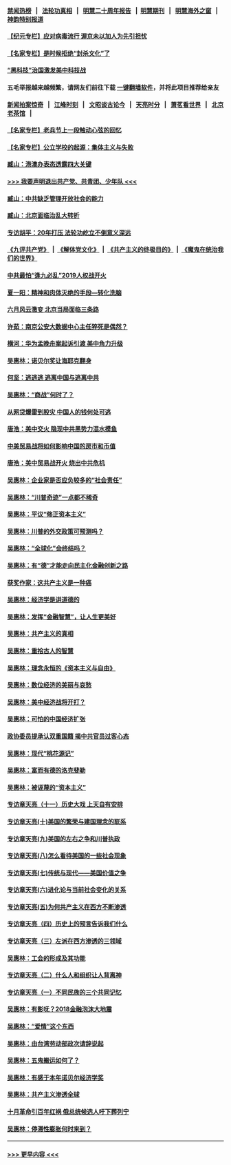 #### [禁闻热榜](热点新闻.md?=0)  &nbsp;&nbsp;|&nbsp;&nbsp; [法轮功真相](https://github.com/gfw-breaker/truth/blob/master/README.md?=0) &nbsp;&nbsp;|&nbsp;&nbsp; [明慧二十周年报告](https://github.com/gfw-breaker/mh-reports/blob/master/README.md?=0) &nbsp;&nbsp;|&nbsp;&nbsp;[明慧期刊](https://github.com/gfw-breaker/mh-qikan) &nbsp;&nbsp;|&nbsp;&nbsp; [明慧海外之窗](https://github.com/gfw-breaker/mh-news/blob/master/README.md?=0) &nbsp;&nbsp;|&nbsp;&nbsp; [神韵特别报道](https://github.com/gfw-breaker/mh-news/blob/master/shenyun.md?=0)
#### [【纪元专栏】应对病毒流行 渥京未以加人为先引担忧](../pages/nsc423/n11875714.md?t=03101202) 
#### [【名家专栏】是时候拒绝“封杀文化”了](../pages/nsc423/n11814093.md?t=03101202) 
#### [“黑科技”治国激发美中科技战](../pages/nsc423/n11638056.md?t=03101202) 
#### 五毛举报越来越频繁，请网友们前往下载 [一键翻墙软件](https://github.com/gfw-breaker/ssr-accounts)，并将此项目推荐给亲友
#### [新闻拍案惊奇](https://github.com/gfw-breaker/banned-news/blob/master/pages/link4.md) &nbsp;&nbsp;|&nbsp;&nbsp; [江峰时刻](https://github.com/gfw-breaker/banned-news/blob/master/pages/link4.md) &nbsp;&nbsp;|&nbsp;&nbsp; [文昭谈古论今](https://github.com/gfw-breaker/banned-news/blob/master/pages/link4.md) &nbsp;&nbsp;|&nbsp;&nbsp; [天亮时分](https://github.com/gfw-breaker/banned-news/blob/master/pages/link4.md) &nbsp;&nbsp;|&nbsp;&nbsp; [萧茗看世界](https://github.com/gfw-breaker/banned-news/blob/master/pages/link4.md) &nbsp;&nbsp;|&nbsp;&nbsp; [北京老茶馆](https://github.com/gfw-breaker/banned-news/blob/master/pages/link4.md) &nbsp;&nbsp;|&nbsp;&nbsp; 
#### [【名家专栏】老兵节上一段触动心弦的回忆](../pages/nsc423/n11646016.md?t=03101202) 
#### [【名家专栏】公立学校的起源：集体主义与失败](../pages/nsc423/n11601833.md?t=03101202) 
#### [臧山：港澳办表态透露四大关键](../pages/nsc423/n11421628.md?t=03101202) 
#### [>>> 我要声明退出共产党、共青团、少年队 <<<](https://github.com/begood0513/goodnews/blob/master/quit/letter.md) 
#### [臧山：中共缺乏管理开放社会的能力](../pages/nsc423/n11407457.md?t=03101202) 
#### [臧山：北京面临治乱大转折](../pages/nsc423/n11406895.md?t=03101202) 
#### [专访胡平：20年打压 法轮功屹立不倒意义深远](../pages/nsc423/n11398800.md?t=03101202) 
#### [《九评共产党》](https://github.com/begood0513/9ping.md/blob/master/README.md) &nbsp;|&nbsp; [《解体党文化》](../../../../jtdwh.md/blob/master/README.md)  &nbsp;|&nbsp; [《共产主义的终极目的》](../../../../gczydzjmd.md/blob/master/README.md) &nbsp;|&nbsp; [《魔鬼在统治我们的世界》](../../../../mgztzwmdsj.md/blob/master/README.md) 
#### [中共最怕“逢九必乱”2019人权战开火](../pages/nsc423/n11385248.md?t=03101202) 
#### [夏一阳：精神和肉体灭绝的手段—转化洗脑](../pages/nsc423/n11368250.md?t=03101202) 
#### [六月风云激变 北京当局面临三条路](../pages/nsc423/n11313668.md?t=03101202) 
#### [许茹：南京公安大数据中心主任猝死是偶然？](../pages/nsc423/n11064744.md?t=03101202) 
#### [横河：华为孟晚舟案起诉引渡 美中角力升级](../pages/nsc423/n11027230.md?t=03101202) 
#### [吴惠林：诺贝尔奖让海耶克翻身](../pages/nsc423/n10890049.md?t=03101202) 
#### [何坚：逃逃逃 逃离中国与逃离中共](../pages/nsc423/n10592891.md?t=03101202) 
#### [吴惠林：“商战”何时了？](../pages/nsc423/n10573558.md?t=03101202) 
#### [从网贷爆雷到股灾 中国人的钱何处可逃](../pages/nsc423/n10572800.md?t=03101202) 
#### [唐浩：美中交火 隐现中共黑势力混水摸鱼](../pages/nsc423/n10544040.md?t=03101202) 
#### [中美贸易战将如何影响中国的房市和币值](../pages/nsc423/n10543697.md?t=03101202) 
#### [唐浩：美中贸易战开火 烧出中共危机](../pages/nsc423/n10540126.md?t=03101202) 
#### [吴惠林：企业家是否应负较多的“社会责任”](../pages/nsc423/n10535022.md?t=03101202) 
#### [吴惠林：“川普奇迹”一点都不稀奇](../pages/nsc423/n10512808.md?t=03101202) 
#### [吴惠林：平议“修正资本主义”](../pages/nsc423/n10495724.md?t=03101202) 
#### [吴惠林：川普的外交政策可预测吗？](../pages/nsc423/n10462387.md?t=03101202) 
#### [吴惠林：“全球化”会终结吗？](../pages/nsc423/n10452838.md?t=03101202) 
#### [吴惠林：有“德”才能走向民主化金融创新之路](../pages/nsc423/n10432292.md?t=03101202) 
#### [获奖作家：这共产主义是一种癌](../pages/nsc423/n10431541.md?t=03101202) 
#### [吴惠林：经济学是讲道德的](../pages/nsc423/n10398014.md?t=03101202) 
#### [吴惠林：发挥“金融智慧”，让人生更美好](../pages/nsc423/n10375019.md?t=03101202) 
#### [吴惠林：共产主义的真相](../pages/nsc423/n10351394.md?t=03101202) 
#### [吴惠林：重拾古人的智慧](../pages/nsc423/n10337691.md?t=03101202) 
#### [吴惠林：理念永恒的《资本主义与自由》](../pages/nsc423/n10316274.md?t=03101202) 
#### [吴惠林：数位经济的美丽与哀愁](../pages/nsc423/n10292946.md?t=03101202) 
#### [吴惠林：美中经济战将开打？](../pages/nsc423/n10258825.md?t=03101202) 
#### [吴惠林：可怕的中国经济扩张](../pages/nsc423/n10219147.md?t=03101202) 
#### [政协委员提承认双重国籍 揭中共官员过客心态](../pages/nsc423/n10208809.md?t=03101202) 
#### [吴惠林：现代“桃花源记”](../pages/nsc423/n10185234.md?t=03101202) 
#### [吴惠林：富而有德的洛克斐勒](../pages/nsc423/n10142264.md?t=03101202) 
#### [吴惠林：被诬蔑的“资本主义”](../pages/nsc423/n10124816.md?t=03101202) 
#### [专访章天亮（十一）历史大戏 上天自有安排](../pages/nsc423/n10094905.md?t=03101202) 
#### [专访章天亮(十)美国的繁荣与建国理念的联系](../pages/nsc423/n10094899.md?t=03101202) 
#### [专访章天亮(九)美国的左右之争和川普执政](../pages/nsc423/n10094889.md?t=03101202) 
#### [专访章天亮(八)怎么看待美国的一些社会现象](../pages/nsc423/n10094857.md?t=03101202) 
#### [专访章天亮(七)传统与现代——美国价值之争](../pages/nsc423/n10093140.md?t=03101202) 
#### [专访章天亮(六)进化论与当前社会变化的关系](../pages/nsc423/n10092036.md?t=03101202) 
#### [专访章天亮(五)为何共产主义在西方不断渗透](../pages/nsc423/n10083620.md?t=03101202) 
#### [专访章天亮（四）历史上的预言告诉我们什么](../pages/nsc423/n10083606.md?t=03101202) 
#### [专访章天亮（三）左派在西方渗透的三领域](../pages/nsc423/n10081115.md?t=03101202) 
#### [吴惠林：工会的形成及其功能](../pages/nsc423/n10080633.md?t=03101202) 
#### [专访章天亮（二）什么人和组织让人背离神](../pages/nsc423/n10076637.md?t=03101202) 
#### [专访章天亮（一）不同民族的三个共同记忆](../pages/nsc423/n10074188.md?t=03101202) 
#### [吴惠林：有影呒？2018金融泡沫大地震](../pages/nsc423/n10040534.md?t=03101202) 
#### [吴惠林：“爱情”这个东西](../pages/nsc423/n10019423.md?t=03101202) 
#### [吴惠林：由台湾劳动部政次请辞说起](../pages/nsc423/n9979679.md?t=03101202) 
#### [吴惠林：五鬼搬运如何了？](../pages/nsc423/n9925338.md?t=03101202) 
#### [吴惠林：有感于本年诺贝尔经济学奖](../pages/nsc423/n9871883.md?t=03101202) 
#### [吴惠林：共产主义渗透全球](../pages/nsc423/n9812748.md?t=03101202) 
#### [十月革命引百年红祸 俄总统候选人吁下葬列宁](../pages/nsc423/n9810182.md?t=03101202) 
#### [吴惠林：停滞性膨胀何时来到？](../pages/nsc423/n9764136.md?t=03101202) 

----
#### [ >>> 更早内容 <<< ](../indexes/nsc423-earlier.md)
